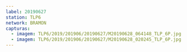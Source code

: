 ```yaml
---
label: 20190627
station: TLP6
network: BRAMON
capturas:
  - imagem: TLP6/2019/201906/20190627/M20190628_064148_TLP_6P.jpg
  - imagem: TLP6/2019/201906/20190627/M20190628_020245_TLP_6P.jpg
---
```

